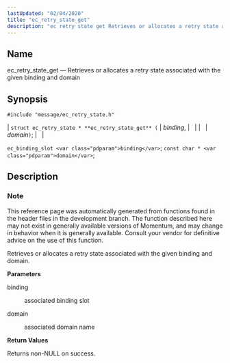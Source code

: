 ```yaml
---
lastUpdated: "02/04/2020"
title: "ec_retry_state_get"
description: "ec retry state get Retrieves or allocates a retry state associated with the given binding and domain struct ec retry state ec retry state get binding domain ec binding slot binding const char domain This reference page was automatically generated from functions found in the header files in the development..."
---
```


<a name="apis.ec_retry_state_get"></a> 
## Name

ec_retry_state_get — Retrieves or allocates a retry state associated with the given binding and domain

## Synopsis

`#include "message/ec_retry_state.h"`

| `struct ec_retry_state * **ec_retry_state_get** (` | <var class="pdparam">binding</var>, |   |
|   | <var class="pdparam">domain</var>`)`; |   |

`ec_binding_slot <var class="pdparam">binding</var>`;
`const char * <var class="pdparam">domain</var>`;<a name="idp57310368"></a> 
## Description

### Note

This reference page was automatically generated from functions found in the header files in the development branch. The function described here may not exist in generally available versions of Momentum, and may change in behavior when it is generally available. Consult your vendor for definitive advice on the use of this function.

Retrieves or allocates a retry state associated with the given binding and domain.

**<a name="idp57313280"></a> Parameters**

<dl class="variablelist">

<dt>binding</dt>

<dd>

associated binding slot

</dd>

<dt>domain</dt>

<dd>

associated domain name

</dd>

</dl>

**<a name="idp57317856"></a> Return Values**

Returns non-NULL on success.